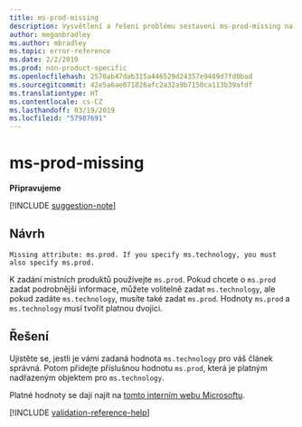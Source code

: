 ```yaml
---
title: ms-prod-missing
description: Vysvětlení a řešení problému sestavení ms-prod-missing na webu Docs
author: meganbradley
ms.author: mbradley
ms.topic: error-reference
ms.date: 2/2/2019
ms.prod: non-product-specific
ms.openlocfilehash: 2578ab47dab315a446529d24357e9489d7fd0bad
ms.sourcegitcommit: 42e5a6ae071826afc2a32a9b7150ca113b39afdf
ms.translationtype: HT
ms.contentlocale: cs-CZ
ms.lasthandoff: 03/19/2019
ms.locfileid: "57987691"
---
```

# <a name="ms-prod-missing"></a>ms-prod-missing

**Připravujeme**

[!INCLUDE [suggestion-note](includes/suggestion-note.md)]

## <a name="suggestion"></a>Návrh

`Missing attribute: ms.prod. If you specify ms.technology, you must also specify ms.prod.`

K zadání místních produktů používejte `ms.prod`. Pokud chcete o `ms.prod` zadat podrobnější informace, můžete volitelně zadat `ms.technology`, ale pokud zadáte `ms.technology`, musíte také zadat `ms.prod`. Hodnoty `ms.prod` a `ms.technology` musí tvořit platnou dvojici.

## <a name="resolution"></a>Řešení

Ujistěte se, jestli je vámi zadaná hodnota `ms.technology` pro váš článek správná. Potom přidejte příslušnou hodnotu `ms.prod`, která je platným nadřazeným objektem pro `ms.technology`.

Platné hodnoty se dají najít na [tomto interním webu Microsoftu](https://docsmetadatatool.azurewebsites.net/allowlists).

<!--make sure to add this file to your includes folder and verify the path-->
[!INCLUDE [validation-reference-help](includes/validation-reference-help.md)]
